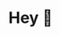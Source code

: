 # Hey 👋

<!--
**bernardonc07/bernardonc07** is a ✨ _special_ ✨ repository because its `README.md` (this file) appears on your GitHub profile.

Meu nome é Bernardo. Tenho 15 anos e sou estudante do E.E.M Senac Distrito Criativo. Atualmente estou cursando o Técnico em Informática para Internet
 Integrado ao Ensino Médio
